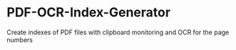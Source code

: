 # PDF-OCR-Index-Generator
Create indexes of PDF files with clipboard monitoring and OCR for the page numbers
